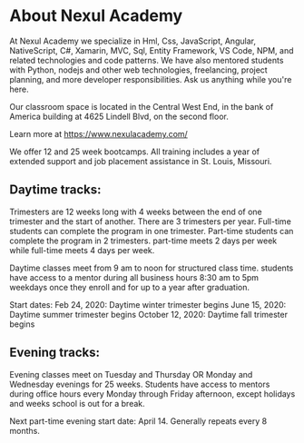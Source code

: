 About Nexul Academy
===========================

At Nexul Academy we specialize in Hml, Css, JavaScript, Angular, NativeScript, C#, Xamarin, MVC, Sql, Entity Framework, VS Code, NPM, and related technologies and code patterns. We have also mentored students with Python, nodejs and other web technologies, freelancing, project planning, and more developer responsibilities. Ask us anything while you're here.

Our classroom space is located in the Central West End, in the bank of America building at 4625 Lindell Blvd, on the second floor.

Learn more at https://www.nexulacademy.com/

We offer 12 and 25 week bootcamps. All training includes a year of extended support and job placement assistance in St. Louis, Missouri.

Daytime tracks:
-------------------------------

Trimesters are 12 weeks long with 4 weeks between the end of one trimester and the start of another. There are 3 trimesters per year. Full-time students can complete the program in one trimester. Part-time students can complete the program in 2 trimesters. part-time meets 2 days per week while full-time meets 4 days per week.

Daytime classes meet from 9 am to noon for structured class time. students have access to a mentor during all business hours 8:30 am to 5pm weekdays once they enroll and for up to a year after graduation.

Start dates:
Feb 24, 2020: Daytime winter trimester begins
June 15, 2020: Daytime summer trimester begins
October 12, 2020: Daytime fall trimester begins

Evening tracks:
-------------------------------

Evening classes meet on Tuesday and Thursday OR Monday and Wednesday evenings for 25 weeks. Students have access to mentors during office hours every Monday through Friday afternoon, except holidays and weeks school is out for a break.

Next part-time evening start date: April 14. Generally repeats every 8 months.
